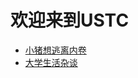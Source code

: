 # 欢迎来到USTC

* [小猪想逃离内卷](https://ustc-thinker.github.io/articles/main)
* [大学生活杂谈](https://ustc-thinker.github.io/articles/zatan)